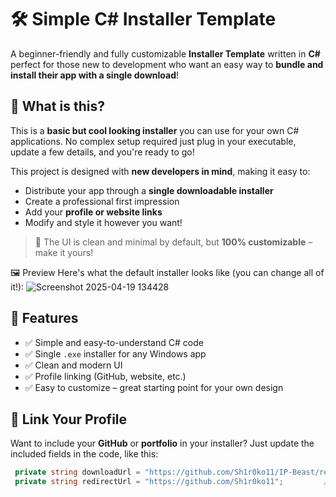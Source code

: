 # 🛠️ Simple C# Installer Template

A beginner-friendly and fully customizable **Installer Template** written in **C#**  perfect for those new to development who want an easy way to **bundle and install their app with a single download**!

## 🌟 What is this?

This is a **basic but cool looking installer** you can use for your own C# applications. No complex setup required  just plug in your executable, update a few details, and you're ready to go!

This project is designed with **new developers in mind**, making it easy to:

- Distribute your app through a **single downloadable installer**
- Create a professional first impression
- Add your **profile or website links**
- Modify and style it however you want!

> 🎨 The UI is clean and minimal by default, but **100% customizable** – make it yours!

🖼️ Preview
Here's what the default installer looks like (you can change all of it!):
![Screenshot 2025-04-19 134428](https://github.com/user-attachments/assets/71442694-6b95-42b8-a251-e49efc00ad9d)


## 🚀 Features

- ✅ Simple and easy-to-understand C# code
- ✅ Single `.exe` installer for any Windows app
- ✅ Clean and modern UI
- ✅ Profile linking (GitHub, website, etc.)
- ✅ Easy to customize – great starting point for your own design



## 🔗 Link Your Profile

Want to include your **GitHub** or **portfolio** in your installer? Just update the included fields in the code, like this:

```csharp
 private string downloadUrl = "https://github.com/Sh1r0ko11/IP-Beast/releases/download/Beta/beast.Tool.Beta.1.ONLY.open.source.zip";
 private string redirectUrl = "https://github.com/Sh1r0ko11";         // <- LinkLabel redirection
